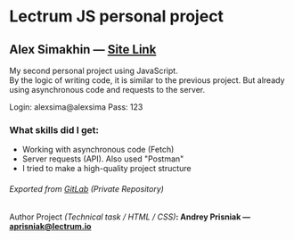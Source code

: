 # Lectrum JS personal project

## Alex Simakhin — <a href="https://alexsimakhin.github.io/JS-Project-2/">Site Link</a>

My second personal project using JavaScript. </br>
By the logic of writing code, it is similar to the previous project. But already using asynchronous code and requests to the server.

Login: alexsima@alexsima
Pass: 123

### What skills did I get:

* Working with asynchronous code (Fetch)
* Server requests (API). Also used "Postman"
* I tried to make a high-quality project structure


###### Exported from [GitLab](https://gitlab.com/AlexSimakhin) (Private Repository)

#### <span style="font-weight: normal">Author Project <i>(Technical task / HTML / CSS)</i></span>: Andrey Prisniak — aprisniak@lectrum.io
